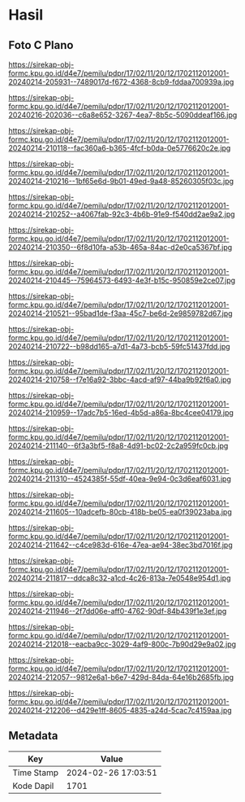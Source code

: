 # Hasil

## Foto C Plano

https://sirekap-obj-formc.kpu.go.id/d4e7/pemilu/pdpr/17/02/11/20/12/1702112012001-20240214-205931--7489017d-f672-4368-8cb9-fddaa700939a.jpg

https://sirekap-obj-formc.kpu.go.id/d4e7/pemilu/pdpr/17/02/11/20/12/1702112012001-20240216-202036--c6a8e652-3267-4ea7-8b5c-5090ddeaf166.jpg

https://sirekap-obj-formc.kpu.go.id/d4e7/pemilu/pdpr/17/02/11/20/12/1702112012001-20240214-210118--fac360a6-b365-4fcf-b0da-0e5776620c2e.jpg

https://sirekap-obj-formc.kpu.go.id/d4e7/pemilu/pdpr/17/02/11/20/12/1702112012001-20240214-210216--1bf65e6d-9b01-49ed-9a48-85260305f03c.jpg

https://sirekap-obj-formc.kpu.go.id/d4e7/pemilu/pdpr/17/02/11/20/12/1702112012001-20240214-210252--a4067fab-92c3-4b6b-91e9-f540dd2ae9a2.jpg

https://sirekap-obj-formc.kpu.go.id/d4e7/pemilu/pdpr/17/02/11/20/12/1702112012001-20240214-210350--6f8d10fa-a53b-465a-84ac-d2e0ca5367bf.jpg

https://sirekap-obj-formc.kpu.go.id/d4e7/pemilu/pdpr/17/02/11/20/12/1702112012001-20240214-210445--75964573-6493-4e3f-b15c-950859e2ce07.jpg

https://sirekap-obj-formc.kpu.go.id/d4e7/pemilu/pdpr/17/02/11/20/12/1702112012001-20240214-210521--95bad1de-f3aa-45c7-be6d-2e9859782d67.jpg

https://sirekap-obj-formc.kpu.go.id/d4e7/pemilu/pdpr/17/02/11/20/12/1702112012001-20240214-210722--b98dd165-a7d1-4a73-bcb5-59fc51437fdd.jpg

https://sirekap-obj-formc.kpu.go.id/d4e7/pemilu/pdpr/17/02/11/20/12/1702112012001-20240214-210758--f7e16a92-3bbc-4acd-af97-44ba9b92f6a0.jpg

https://sirekap-obj-formc.kpu.go.id/d4e7/pemilu/pdpr/17/02/11/20/12/1702112012001-20240214-210959--17adc7b5-16ed-4b5d-a86a-8bc4cee04179.jpg

https://sirekap-obj-formc.kpu.go.id/d4e7/pemilu/pdpr/17/02/11/20/12/1702112012001-20240214-211140--6f3a3bf5-f8a8-4d91-bc02-2c2a959fc0cb.jpg

https://sirekap-obj-formc.kpu.go.id/d4e7/pemilu/pdpr/17/02/11/20/12/1702112012001-20240214-211310--4524385f-55df-40ea-9e94-0c3d6eaf6031.jpg

https://sirekap-obj-formc.kpu.go.id/d4e7/pemilu/pdpr/17/02/11/20/12/1702112012001-20240214-211605--10adcefb-80cb-418b-be05-ea0f39023aba.jpg

https://sirekap-obj-formc.kpu.go.id/d4e7/pemilu/pdpr/17/02/11/20/12/1702112012001-20240214-211642--c4ce983d-616e-47ea-ae94-38ec3bd7016f.jpg

https://sirekap-obj-formc.kpu.go.id/d4e7/pemilu/pdpr/17/02/11/20/12/1702112012001-20240214-211817--ddca8c32-a1cd-4c26-813a-7e0548e954d1.jpg

https://sirekap-obj-formc.kpu.go.id/d4e7/pemilu/pdpr/17/02/11/20/12/1702112012001-20240214-211946--2f7dd06e-aff0-4762-90df-84b439f1e3ef.jpg

https://sirekap-obj-formc.kpu.go.id/d4e7/pemilu/pdpr/17/02/11/20/12/1702112012001-20240214-212018--eacba9cc-3029-4af9-800c-7b90d29e9a02.jpg

https://sirekap-obj-formc.kpu.go.id/d4e7/pemilu/pdpr/17/02/11/20/12/1702112012001-20240214-212057--9812e6a1-b6e7-429d-84da-64e16b2685fb.jpg

https://sirekap-obj-formc.kpu.go.id/d4e7/pemilu/pdpr/17/02/11/20/12/1702112012001-20240214-212206--d429e1ff-8605-4835-a24d-5cac7c4159aa.jpg


## Metadata

| Key        | Value               |
| ---------- | ------------------- |
| Time Stamp | 2024-02-26 17:03:51 |
| Kode Dapil | 1701                |



